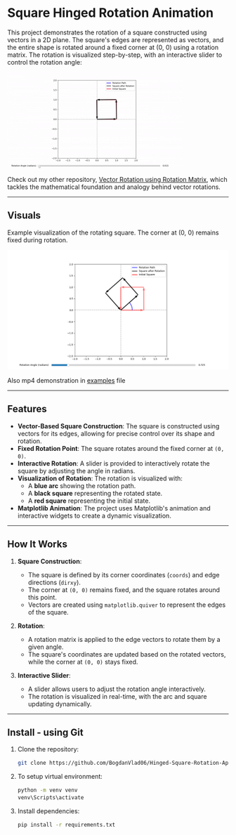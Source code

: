 # Square Hinged Rotation Animation
This project demonstrates the rotation of a square constructed using vectors in a 2D plane. The square's edges are represented as vectors, and the entire shape is rotated around a fixed corner at (0, 0) using a rotation matrix. The rotation is visualized step-by-step, with an interactive slider to control the rotation angle:

![Watch the video here](examples/demonstration_of_app.gif)

Check out my other repository, [Vector Rotation using Rotation Matrix](https://github.com/BogdanVlad06/Rotation-Matrix-aplication/tree/main), which tackles the mathematical foundation and analogy behind vector rotations.

---

## Visuals

Example visualization of the rotating square. The corner at (0, 0) remains fixed during rotation.

![example](examples/Figure_1.png)

Also mp4 demonstration in [examples](examples/) file

---

## Features

- **Vector-Based Square Construction**: The square is constructed using vectors for its edges, allowing for precise control over its shape and rotation.
- **Fixed Rotation Point**: The square rotates around the fixed corner at `(0, 0)`.
- **Interactive Rotation**: A slider is provided to interactively rotate the square by adjusting the angle in radians.
- **Visualization of Rotation**: The rotation is visualized with:
  - A **blue arc** showing the rotation path.
  - A **black square** representing the rotated state.
  - A **red square** representing the initial state.
- **Matplotlib Animation**: The project uses Matplotlib's animation and interactive widgets to create a dynamic visualization.

---

## How It Works
1. **Square Construction**:
   - The square is defined by its corner coordinates (`coords`) and edge directions (`dirxy`).
   - The corner at `(0, 0)` remains fixed, and the square rotates around this point.
   - Vectors are created using `matplotlib.quiver` to represent the edges of the square.

2. **Rotation**:
   - A rotation matrix is applied to the edge vectors to rotate them by a given angle.
   - The square's coordinates are updated based on the rotated vectors, while the corner at `(0, 0)` stays fixed.

3. **Interactive Slider**:
   - A slider allows users to adjust the rotation angle interactively.
   - The rotation is visualized in real-time, with the arc and square updating dynamically.

---

## Install - using Git
1. Clone the repository:
   ```bash
   git clone https://github.com/BogdanVlad06/Hinged-Square-Rotation-Application/tree/main

2. To setup virtual environment:
   ```bash
   python -m venv venv
   venv\Scripts\activate
3. Install dependencies:
   ```bash
   pip install -r requirements.txt
